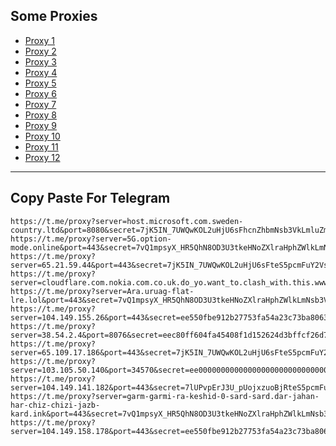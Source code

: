 Some Proxies
---
- [Proxy 1](https://t.me/proxy?server=host.microsoft.com.sweden-country.ltd&port=8080&secret=7jK5IN_7UWQwKOL2uHjU6sFhcnZhbmNsb3VkLmluZm8)
- [Proxy 2](https://t.me/proxy?server=5G.option-mode.online&port=443&secret=7vQ1mpsyX_HR5QhN8OD3U3tkeHNoZXlraHphZWlkLmNsb3VkZnJvbnQubmV0)
- [Proxy 3](https://t.me/proxy?server=65.21.59.44&port=443&secret=7jK5IN_7UWQwKOL2uHjU6sFteS5pcmFuY2VsbC5pcg)
- [Proxy 4](https://t.me/proxy?server=cloudflare.com.nokia.com.co.uk.do_yo.want_to.clash_with.this.www.microsoft.com.there_is_no.place_like.localhost.www.bing.com.count_with_me.cyou.com.now_sudo.rm_rf.ddns.net.we_are_here.again_to_fight.everyone.i_am.the_internet.special_wayob.blackmile.cfd.&port=443&secret=7gAAAAAAAAAAAAAAAAAAAABkeHNoZXlraHphZWlkLmNsb3VkZnJvbnQubmV0)
- [Proxy 5](https://t.me/proxy?server=Ara.uruag-flat-lre.lol&port=443&secret=7vQ1mpsyX_HR5QhN8OD3U3tkeHNoZXlraHphZWlkLmNsb3VkZnJvbnQubmV0)
- [Proxy 6](https://t.me/proxy?server=104.149.155.26&port=443&secret=ee550fbe912b27753fa54a23c73ba806346d792e6972616e63656c6c2e6972)
- [Proxy 7](https://t.me/proxy?server=38.54.2.4&port=8076&secret=eec80ff604fa45408f1d152624d3bffcf26d792e6972616e2d63656c6c2e636f6d)
- [Proxy 8](https://t.me/proxy?server=65.109.17.186&port=443&secret=7jK5IN_7UWQwKOL2uHjU6sFteS5pcmFuY2VsbC5pcg)
- [Proxy 9](https://t.me/proxy?server=103.105.50.140&port=34570&secret=ee000000000000000000000000000000006d79736f6e2e64756f6c696e676f2e636f6d)
- [Proxy 10](https://t.me/proxy?server=104.149.141.182&port=443&secret=7lUPvpErJ3U_pUojxzuoBjRteS5pcmFuY2VsbC5pcg==)
- [Proxy 11](https://t.me/proxy?server=garm-garmi-ra-keshid-0-sard-sard.dar-jahan-har-chiz-chizi-jazb-kard.ink&port=443&secret=7vQ1mpsyX_HR5QhN8OD3U3tkeHNoZXlraHphZWlkLmNsb3VkZnJvbnQubmV0)
- [Proxy 12](https://t.me/proxy?server=104.149.158.178&port=443&secret=ee550fbe912b27753fa54a23c73ba806346d792e6972616e63656c6c2e6972)
---
Copy Paste For Telegram
---
```
https://t.me/proxy?server=host.microsoft.com.sweden-country.ltd&port=8080&secret=7jK5IN_7UWQwKOL2uHjU6sFhcnZhbmNsb3VkLmluZm8
https://t.me/proxy?server=5G.option-mode.online&port=443&secret=7vQ1mpsyX_HR5QhN8OD3U3tkeHNoZXlraHphZWlkLmNsb3VkZnJvbnQubmV0
https://t.me/proxy?server=65.21.59.44&port=443&secret=7jK5IN_7UWQwKOL2uHjU6sFteS5pcmFuY2VsbC5pcg
https://t.me/proxy?server=cloudflare.com.nokia.com.co.uk.do_yo.want_to.clash_with.this.www.microsoft.com.there_is_no.place_like.localhost.www.bing.com.count_with_me.cyou.com.now_sudo.rm_rf.ddns.net.we_are_here.again_to_fight.everyone.i_am.the_internet.special_wayob.blackmile.cfd.&port=443&secret=7gAAAAAAAAAAAAAAAAAAAABkeHNoZXlraHphZWlkLmNsb3VkZnJvbnQubmV0
https://t.me/proxy?server=Ara.uruag-flat-lre.lol&port=443&secret=7vQ1mpsyX_HR5QhN8OD3U3tkeHNoZXlraHphZWlkLmNsb3VkZnJvbnQubmV0
https://t.me/proxy?server=104.149.155.26&port=443&secret=ee550fbe912b27753fa54a23c73ba806346d792e6972616e63656c6c2e6972
https://t.me/proxy?server=38.54.2.4&port=8076&secret=eec80ff604fa45408f1d152624d3bffcf26d792e6972616e2d63656c6c2e636f6d
https://t.me/proxy?server=65.109.17.186&port=443&secret=7jK5IN_7UWQwKOL2uHjU6sFteS5pcmFuY2VsbC5pcg
https://t.me/proxy?server=103.105.50.140&port=34570&secret=ee000000000000000000000000000000006d79736f6e2e64756f6c696e676f2e636f6d
https://t.me/proxy?server=104.149.141.182&port=443&secret=7lUPvpErJ3U_pUojxzuoBjRteS5pcmFuY2VsbC5pcg==
https://t.me/proxy?server=garm-garmi-ra-keshid-0-sard-sard.dar-jahan-har-chiz-chizi-jazb-kard.ink&port=443&secret=7vQ1mpsyX_HR5QhN8OD3U3tkeHNoZXlraHphZWlkLmNsb3VkZnJvbnQubmV0
https://t.me/proxy?server=104.149.158.178&port=443&secret=ee550fbe912b27753fa54a23c73ba806346d792e6972616e63656c6c2e6972
```